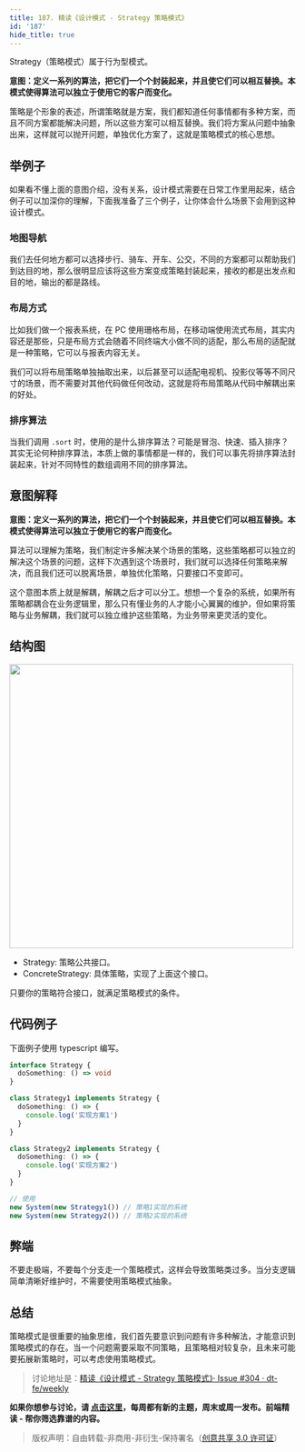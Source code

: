```yaml
---
title: 187. 精读《设计模式 - Strategy 策略模式》
id: '187'
hide_title: true
---
```


Strategy（策略模式）属于行为型模式。

**意图：定义一系列的算法，把它们一个个封装起来，并且使它们可以相互替换。本模式使得算法可以独立于使用它的客户而变化。**

策略是个形象的表述，所谓策略就是方案，我们都知道任何事情都有多种方案，而且不同方案都能解决问题，所以这些方案可以相互替换。我们将方案从问题中抽象出来，这样就可以抛开问题，单独优化方案了，这就是策略模式的核心思想。

## 举例子

如果看不懂上面的意图介绍，没有关系，设计模式需要在日常工作里用起来，结合例子可以加深你的理解，下面我准备了三个例子，让你体会什么场景下会用到这种设计模式。

### 地图导航

我们去任何地方都可以选择步行、骑车、开车、公交，不同的方案都可以帮助我们到达目的地，那么很明显应该将这些方案变成策略封装起来，接收的都是出发点和目的地，输出的都是路线。

### 布局方式

比如我们做一个报表系统，在 PC 使用珊格布局，在移动端使用流式布局，其实内容还是那些，只是布局方式会随着不同终端大小做不同的适配，那么布局的适配就是一种策略，它可以与报表内容无关。

我们可以将布局策略单独抽取出来，以后甚至可以适配电视机、投影仪等等不同尺寸的场景，而不需要对其他代码做任何改动，这就是将布局策略从代码中解耦出来的好处。

### 排序算法

当我们调用 `.sort` 时，使用的是什么排序算法？可能是冒泡、快速、插入排序？其实无论何种排序算法，本质上做的事情都是一样的，我们可以事先将排序算法封装起来，针对不同特性的数组调用不同的排序算法。

## 意图解释

**意图：定义一系列的算法，把它们一个个封装起来，并且使它们可以相互替换。本模式使得算法可以独立于使用它的客户而变化。**

算法可以理解为策略，我们制定许多解决某个场景的策略，这些策略都可以独立的解决这个场景的问题，这样下次遇到这个场景时，我们就可以选择任何策略来解决，而且我们还可以脱离场景，单独优化策略，只要接口不变即可。

这个意图本质上就是解耦，解耦之后才可以分工。想想一个复杂的系统，如果所有策略都耦合在业务逻辑里，那么只有懂业务的人才能小心翼翼的维护，但如果将策略与业务解耦，我们就可以独立维护这些策略，为业务带来更灵活的变化。

## 结构图

<img width="500" src="https://img.alicdn.com/imgextra/i1/O1CN01oQ1Vvc1kHPXNk8vzD_!!6000000004658-2-tps-1578-480.png"/>

- Strategy: 策略公共接口。
- ConcreteStrategy: 具体策略，实现了上面这个接口。

只要你的策略符合接口，就满足策略模式的条件。

## 代码例子

下面例子使用 typescript 编写。

```typescript
interface Strategy {
  doSomething: () => void
}

class Strategy1 implements Strategy {
  doSomething: () => {
    console.log('实现方案1')
  }
}

class Strategy2 implements Strategy {
  doSomething: () => {
    console.log('实现方案2')
  }
}

// 使用
new System(new Strategy1()) // 策略1实现的系统
new System(new Strategy2()) // 策略2实现的系统
```

## 弊端

不要走极端，不要每个分支走一个策略模式，这样会导致策略类过多。当分支逻辑简单清晰好维护时，不需要使用策略模式抽象。

## 总结

策略模式是很重要的抽象思维，我们首先要意识到问题有许多种解法，才能意识到策略模式的存在。当一个问题需要采取不同策略，且策略相对较复杂，且未来可能要拓展新策略时，可以考虑使用策略模式。

> 讨论地址是：[精读《设计模式 - Strategy 策略模式》· Issue #304 · dt-fe/weekly](https://github.com/dt-fe/weekly/issues/304)

**如果你想参与讨论，请 [点击这里](https://github.com/dt-fe/weekly)，每周都有新的主题，周末或周一发布。前端精读 - 帮你筛选靠谱的内容。**

> 版权声明：自由转载-非商用-非衍生-保持署名（[创意共享 3.0 许可证](https://creativecommons.org/licenses/by-nc-nd/3.0/deed.zh)）
